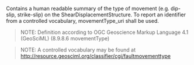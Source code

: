 Contains a human readable summary of the type of movement (e.g. dip-slip, strike-slip) on the ShearDisplacementStructure. To report an identifier from a controlled vocabulary, movementType_uri shall be used.

> NOTE: Definition according to OGC Geoscience Markup Language 4.1 (GeoSciML) (8.9.8.6 movementType) 

> NOTE: A controlled vocabulary may be found at  http://resource.geosciml.org/classifier/cgi/faultmovementtype
